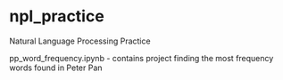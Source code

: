 # npl_practice
Natural Language Processing Practice


pp_word_frequency.ipynb - contains project finding the most frequency words found in Peter Pan 
